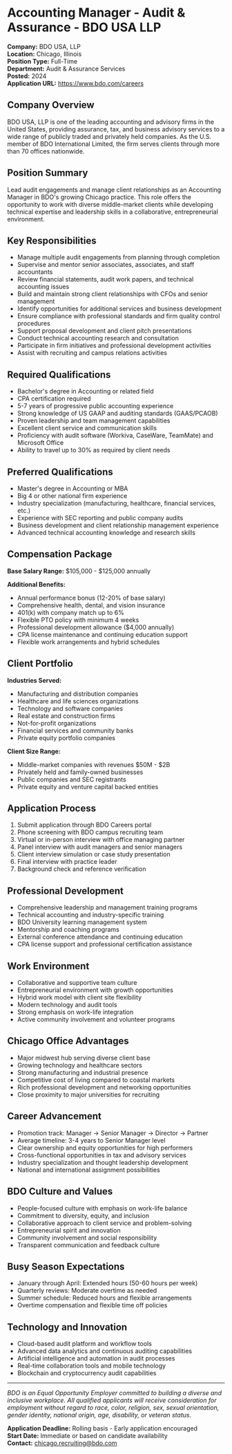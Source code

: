 # Accounting Manager - Audit & Assurance - BDO USA LLP

**Company:** BDO USA, LLP  
**Location:** Chicago, Illinois  
**Position Type:** Full-Time  
**Department:** Audit & Assurance Services  
**Posted:** 2024  
**Application URL:** https://www.bdo.com/careers

## Company Overview

BDO USA, LLP is one of the leading accounting and advisory firms in the United States, providing assurance, tax, and business advisory services to a wide range of publicly traded and privately held companies. As the U.S. member of BDO International Limited, the firm serves clients through more than 70 offices nationwide.

## Position Summary

Lead audit engagements and manage client relationships as an Accounting Manager in BDO's growing Chicago practice. This role offers the opportunity to work with diverse middle-market clients while developing technical expertise and leadership skills in a collaborative, entrepreneurial environment.

## Key Responsibilities

- Manage multiple audit engagements from planning through completion
- Supervise and mentor senior associates, associates, and staff accountants
- Review financial statements, audit work papers, and technical accounting issues
- Build and maintain strong client relationships with CFOs and senior management
- Identify opportunities for additional services and business development
- Ensure compliance with professional standards and firm quality control procedures
- Support proposal development and client pitch presentations
- Conduct technical accounting research and consultation
- Participate in firm initiatives and professional development activities
- Assist with recruiting and campus relations activities

## Required Qualifications

- Bachelor's degree in Accounting or related field
- CPA certification required
- 5-7 years of progressive public accounting experience
- Strong knowledge of US GAAP and auditing standards (GAAS/PCAOB)
- Proven leadership and team management capabilities
- Excellent client service and communication skills
- Proficiency with audit software (Workiva, CaseWare, TeamMate) and Microsoft Office
- Ability to travel up to 30% as required by client needs

## Preferred Qualifications

- Master's degree in Accounting or MBA
- Big 4 or other national firm experience
- Industry specialization (manufacturing, healthcare, financial services, etc.)
- Experience with SEC reporting and public company audits
- Business development and client relationship management experience
- Advanced technical accounting knowledge and research skills

## Compensation Package

**Base Salary Range:** $105,000 - $125,000 annually

**Additional Benefits:**
- Annual performance bonus (12-20% of base salary)
- Comprehensive health, dental, and vision insurance
- 401(k) with company match up to 6%
- Flexible PTO policy with minimum 4 weeks
- Professional development allowance ($4,000 annually)
- CPA license maintenance and continuing education support
- Flexible work arrangements and hybrid schedules

## Client Portfolio

**Industries Served:**
- Manufacturing and distribution companies
- Healthcare and life sciences organizations
- Technology and software companies
- Real estate and construction firms
- Not-for-profit organizations
- Financial services and community banks
- Private equity portfolio companies

**Client Size Range:**
- Middle-market companies with revenues $50M - $2B
- Privately held and family-owned businesses
- Public companies and SEC registrants
- Private equity and venture capital backed entities

## Application Process

1. Submit application through BDO Careers portal
2. Phone screening with BDO campus recruiting team
3. Virtual or in-person interview with office managing partner
4. Panel interview with audit managers and senior managers
5. Client interview simulation or case study presentation
6. Final interview with practice leader
7. Background check and reference verification

## Professional Development

- Comprehensive leadership and management training programs
- Technical accounting and industry-specific training
- BDO University learning management system
- Mentorship and coaching programs
- External conference attendance and continuing education
- CPA license support and professional certification assistance

## Work Environment

- Collaborative and supportive team culture
- Entrepreneurial environment with growth opportunities
- Hybrid work model with client site flexibility
- Modern technology and audit tools
- Strong emphasis on work-life integration
- Active community involvement and volunteer programs

## Chicago Office Advantages

- Major midwest hub serving diverse client base
- Growing technology and healthcare sectors
- Strong manufacturing and industrial presence
- Competitive cost of living compared to coastal markets
- Rich professional development and networking opportunities
- Close proximity to major universities for recruiting

## Career Advancement

- Promotion track: Manager → Senior Manager → Director → Partner
- Average timeline: 3-4 years to Senior Manager level
- Clear ownership and equity opportunities for high performers
- Cross-functional opportunities in tax and advisory services
- Industry specialization and thought leadership development
- National and international assignment possibilities

## BDO Culture and Values

- People-focused culture with emphasis on work-life balance
- Commitment to diversity, equity, and inclusion
- Collaborative approach to client service and problem-solving
- Entrepreneurial spirit and innovation
- Community involvement and social responsibility
- Transparent communication and feedback culture

## Busy Season Expectations

- January through April: Extended hours (50-60 hours per week)
- Quarterly reviews: Moderate overtime as needed
- Summer schedule: Reduced hours and flexible arrangements
- Overtime compensation and flexible time off policies

## Technology and Innovation

- Cloud-based audit platform and workflow tools
- Advanced data analytics and continuous auditing capabilities
- Artificial intelligence and automation in audit processes
- Real-time collaboration tools and mobile technology
- Blockchain and cryptocurrency audit capabilities

---

*BDO is an Equal Opportunity Employer committed to building a diverse and inclusive workplace. All qualified applicants will receive consideration for employment without regard to race, color, religion, sex, sexual orientation, gender identity, national origin, age, disability, or veteran status.*

**Application Deadline:** Rolling basis - Early application encouraged  
**Start Date:** Immediate or based on candidate availability  
**Contact:** chicago.recruiting@bdo.com